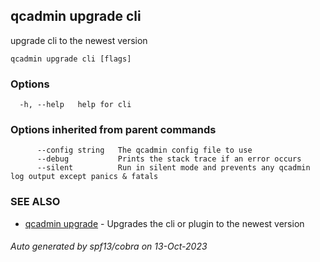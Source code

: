 ## qcadmin upgrade cli

upgrade cli to the newest version

```
qcadmin upgrade cli [flags]
```

### Options

```
  -h, --help   help for cli
```

### Options inherited from parent commands

```
      --config string   The qcadmin config file to use
      --debug           Prints the stack trace if an error occurs
      --silent          Run in silent mode and prevents any qcadmin log output except panics & fatals
```

### SEE ALSO

* [qcadmin upgrade](qcadmin_upgrade.md)	 - Upgrades the cli or plugin to the newest version

###### Auto generated by spf13/cobra on 13-Oct-2023

